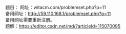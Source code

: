 题目：
网址：witacm.com/problemset.php?p=11  
备用网址：http://59.110.168.1/problemset.php?p=11  
备用网址需要重新注册。  
题解：https://editor.csdn.net/md/?articleId=115070095
